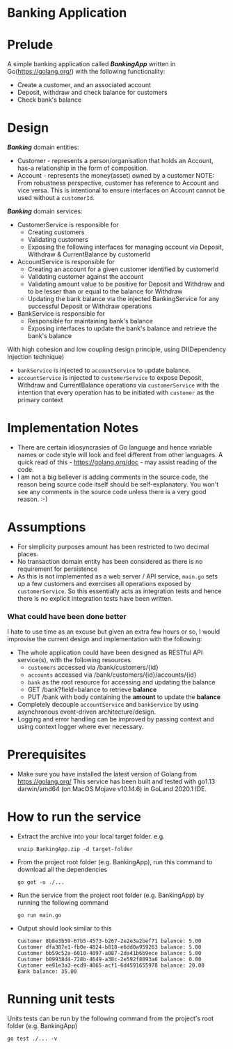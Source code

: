 # Banking Application
# Prelude
A simple banking application called **_BankingApp_** written in Go(https://golang.org/) with the following functionality:
- Create a customer, and an associated account
- Deposit, withdraw and check balance for customers
- Check bank's balance

# Design
**_Banking_** domain entities:
* Customer - represents a person/organisation that holds an Account, has-a relationship in the form of composition.  
* Account - represents the money(asset) owned by a customer
NOTE: From robustness perspective, customer has reference to Account and vice versa. This is intentional to ensure interfaces on
Account cannot be used without a `customerId`.

**_Banking_** domain services:
* CustomerService is responsible for
  * Creating customers
  * Validating customers
  * Exposing the following interfaces for managing account via Deposit, Withdraw & CurrentBalance by customerId
* AccountService is responsible for
  * Creating an account for a given customer identified by customerId
  * Validating customer against the account
  * Validating amount value to be positive for Deposit and Withdraw and to be lesser than or equal to the balance for Withdraw
  * Updating the bank balance via the injected BankingService for any successful Deposit or Withdraw operations
* BankService is responsible for
  * Responsible for maintaining bank's balance
  * Exposing interfaces to update the bank's balance and retrieve the bank's balance

With high cohesion and low coupling design principle, using DI(Dependency Injection technique)
  - `bankService` is injected to `accountService` to update balance.
  - `accountService` is injected to `customerService` to expose Deposit, Withdraw and CurrentBalance operations via `customerService`
    with the intention that every operation has to be initiated with `customer` as the primary context

# Implementation Notes
- There are certain idiosyncrasies of Go language and hence variable names or code style will look and feel
  different from other languages. A quick read of this - https://golang.org/doc - may assist reading of the code.
- I am not a big believer is adding comments in the source code, the reason being source code itself should be
  self-explanatory. You won't see any comments in the source code unless there is a very good reason. :-)

# Assumptions
* For simplicity purposes amount has been restricted to two decimal places.
* No transaction domain entity has been considered as there is no requirement for persistence
* As this is not implemented as a web server / API service, `main.go` sets up a few customers and exercises
  all operations exposed by `customerService`. So this essentially acts as integration tests and hence there is no
  explicit integration tests have been written.
  
### What could have been done better
I hate to use time as an excuse but given an extra few hours or so, I would improvise the current design and implementation with the following:

- The whole application could have been designed as RESTful API service(s), with the following resources
  - `customers` accessed via /bank/customers/{id}
  - `accounts` accessed via /bank/customers/{id}/accounts/{id}
  - `bank` as the root resource for accessing and updating the balance
   - GET /bank?field=balance to retrieve **balance**
   - PUT /bank with body containing the **amount** to update the **balance**
- Completely decouple `accountService` and `bankService` by using asynchronous event-driven architecture/design.
- Logging and error handling can be improved by passing context and using context logger where ever necessary.

# Prerequisites
- Make sure you have installed the latest version of Golang from https://golang.org/
  This service has been built and tested with go1.13 darwin/amd64 (on MacOS Mojave v10.14.6)
  in GoLand 2020.1 IDE.

# How to run the service
- Extract the archive into your local target folder.
  e.g.
  ~~~
  unzip BankingApp.zip -d target-folder
  ~~~
  
- From the project root folder (e.g. BankingApp), run this command to download all the dependencies
  ~~~
  go get -u ./...
  ~~~
  
- Run the service from the project root folder (e.g. BankingApp) by running the following command
  ~~~
  go run main.go
  ~~~
  
 - Output should look similar to this
   ~~~
   Customer 8b8e3b59-67b5-4573-b267-2e2e3a2bef71 balance: 5.00 
   Customer dfa387e1-fb0e-4824-b818-e6dd0a959263 balance: 5.00 
   Customer bb59c52a-6010-4097-a087-2da41b6b9ece balance: 5.00 
   Customer b09938d4-728b-4649-a38c-2e592f8093a6 balance: 0.00 
   Customer ee91e3a3-ecd9-4065-acf1-6d4591655978 balance: 20.00 
   Bank balance: 35.00
   ~~~
  
  # Running unit tests
  Units tests can be run by the following command from the project's root folder (e.g. BankingApp)
  ~~~
  go test ./... -v
  ~~~
  
